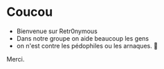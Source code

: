 # Coucou
- Bienvenue sur Retr0nymous
- Dans notre groupe on aide beaucoup les gens
- on n'est contre les pédophiles ou les arnaques. 🎃

Merci.
